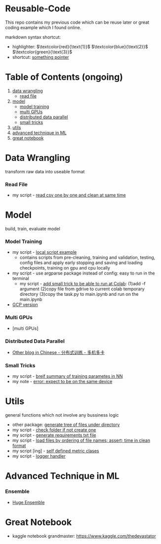 # Reusable-Code
This repo contains my previous code which can be reuse later or great coding example which I found online.

markdown syntax shortcut:
- highlighter:
$`\textcolor{red}{\text{1}}`$ 
$`\textcolor{blue}{\text{2}}`$ 
$`\textcolor{green}{\text{3}}`$
- shortcut:
<a id='tag'></a> [something pointer](#tag)

# Table of Contents (ongoing)
1. [data wrangling](#dw)
      - [read file](#rf)
3. [model](#model)
      - [model training](#mt)
      - [multi GPUs](#mgpu)
      - [distributed data parallel](#ddp)
      - [small tricks](#st)
5. [utils](#utils)
6. [advanced technique in ML](#atim)
7. [great notebook](#gn)

# Data Wrangling
<a id='dw'></a>
transform raw data into useable format
### Read File
<a id='rf'></a>
- my script - [read csv one by one and clean at same time](https://github.com/tinghe14/Reusable-Code/blob/ab1f36b3db68cadbfe04f88b88bda2471168c743/Data%20Wrangling/Read%20File/0.py)


# Model
<a id='model'></a>
build, train, evaluate model
### Model Training
<a id='mt'></a>
- my script - [local script example](https://github.com/tinghe14/Reusable-Code/tree/92b083ab226d24dfc3dc75fabee77a3623789180/Model/Model%20Training/%20Local%20Script)
  - contains scripts from pre-cleaning, training and validation, testing, config files and apply early stopping and saving and loading checkpoints, training on gpu and cpu locally
- my script - use argparse package instead of config: easy to run in the terminal
  - my script - [add small trick to be able to run at Colab](https://github.com/tinghe14/Reusable-Code/blob/dec9b698e80105a0083ce17b878cb25ed0fd752c/Model/Model%20Training/Argparse/1_README.md): (1)add -f argument (2)copy file from gdrive to current colab temporary directory (3)copy the task.py to main.ipynb and run on the main.ipynb
- [GCP version]()
### Multi GPUs
<a id='mgpu'></a>
- [multi GPUs]
### Distributed Data Parallel
<a id='ddp'></a>
- [Other blog in Chinese - 分布式训练 - 多机多卡](https://blog.csdn.net/love1005lin/article/details/116456422)
### Small Tricks
<a id='st'></a>
- my script - [breif summary of training parametes in NN](https://github.com/tinghe14/Reusable-Code/blob/db1f7eb6aa37d3bc138d617e4fdbe6e76f1a53cd/Model/Small%20Trick/Summary%20Param/0_summary_parameter.py)
- my note - [error: expect to be on the same device](https://github.com/tinghe14/Reusable-Code/blob/6e5c5588a6dbb5f26fcc3a6518d255bdea6d1df8/Model/Small%20Trick/Expect%20Same%20Device/0_expect_same_device.md)

# Utils
<a id='utils'></a>
general functions which not involve any bussiness logic
- other package: [generate tree of files under directory](https://github.com/michalbe/md-file-tree)
- my script - [check folder if not create one](https://github.com/tinghe14/Reusable-Code/blob/c7bec6ed44d27782f882e4a9b33c80f8cd0dcc2d/Utils/Make%20Dir/0_make_direct.py)
- my script - [generate requirements txt file](https://github.com/tinghe14/Reusable-Code/blob/61768a95e5cd9a65bbd757addd676725803607ed/Data%20Wrangling/Make%20Req%20File/0.py)
- my script - [load files by ordering of file names; assert; time in clean format](https://github.com/tinghe14/Reusable-Code/blob/main/Utils/Time/0_time.py)
- my script [ing] - [self defined metric clases](https://github.com/tinghe14/Reusable-Code/blob/5a694fedfc09c024d867c50bc23458fa0efacfd1/Utils/Self%20Metric/0_self_metric.py)
- my script - [logger handler](https://github.com/tinghe14/Reusable-Code/blob/471c37d94d0509a33b79914fc15c9bf1fa94f723/Utils/Logger%20Handler/0_logger.py)

# Advanced Technique in ML
### Ensemble 
- [Huge Ensemble](https://www.kaggle.com/code/thedevastator/huge-ensemble)

# Great Notebook
- kaggle notebook grandmaster: https://www.kaggle.com/thedevastator

<!---
https://www.1point3acres.com/bbs/thread-997815-1-1.html
- 现在市场上有好多找做LLM背景人的坑。
我好奇这样背景的人和普通做NLP的人有什么主要的差异吗？
例如我这样的水货背景
- 3年前搞过一点NLP，会做常见的一些task（分类、问答、翻译什么的）。最近几年的进展都没怎么跟了。
- 明白古早版本的bert，transformer，gpt都是怎么工作的。
- 知道language model是怎么弄出来的（large的没碰过）
- 知道多机多卡的训练怎么写
- 会用一些已有推理框架onnx，tensorrt什么的捣鼓捣鼓模型上线
我可以大言不惭的说自己也是LLM背景的人吗？还是会被打回原型？
可能lz的能力能应付大多数工作了，但不足以在众多简历中被选出来，因为这些东西很多人都会。属实，感觉自己只能算个民科。研究方面完全没碰过。
很好的讨论，现在的公司精得很，感觉有没有百亿到千亿param 模型的实战的经验很容易就能在面试中看出来，在lz的基础上分享一些最近半年和相关资方打交道感受到的他们的期望和standard：
- 3年前搞过一点NLP，会做常见的一些task（分类、问答、翻译什么的）。最近几年的进展都没怎么跟了。
  --是否知道用10B以上LLM怎样便宜又有效的实现这些应用，LLM+RLHF/prompt engineering相比传统bert做基础任务有怎样的pros cons，怎样增强robustness/fairness
- 明白古早版本的bert，transformer，gpt都是怎么工作的
   --是否能在面试时不查api的情况下半小时pytorch/tf手撸朴素的bert/gpt实现 从 tokenizaiton/embedding/self attention and ffn 到beam search?
- 知道language model是怎么弄出来的（large的没碰过）
  --千亿规模模型训练都有哪些坑，数据清洗去重有哪些坑和调优技巧？怎么通过各种training dynamics的参数寻找适合的训练参数和训练早期发现不适合的模型参数？
- 知道多机多卡的训练怎么写.
   --megatron实现代码是否熟悉，知道如何修改？pipeline/tensor/data parallelism各项参数应该如何配置
- 会用一些已有推理框架onnx，tensorrt什么的捣鼓捣鼓模型上线
  --onnx/tensorrt/triton/pytorch2.0/deepspeed/fastertransformer用来部署百亿以上模型各有什么坑，如果需要4bit、8bit部署怎样为这些还不支持int8/int4实现相应的cuda kernel并调优超过cublas的水平？
可能他们进的早，我最近面openai和anthropic一类的公司 被问的比刚才列的还深
哎 确实有些面试造火箭的感觉 谁让现在这领域卷呢 不过倒也不用都精通，在一个方面比较专，其他方面能说出一些思考就行
我觉得偏工程的关心也没那么多
除了那几个Transformer的model外 (可以去Huggingface看) 也就是deepspeed zero了 ..... 我只会用data parallel 最多搞30-40B model 需要model/pipeline parallel 我也不知道哪个好
偏研究的东西就比较多了 最好还是经常看论文
比如比较新的positional encoding -> alibi / rotary 这种 会被考到
- 怎么说呢，比 LZ 水的搞 LLM 的人也有，比 LZ 强的面试进不去的也有。
- LZ 是想去搞 LLM，或者说是想去 OpenAI/Google Bard 这种吗？如果不是下面的建议不用看。
- 建议 LZ 跳出学生思维：不是我会这个技术，我就能去搞。
- 想明白这一点：你能为别人贡献什么，别人为什么需要你？
--->
